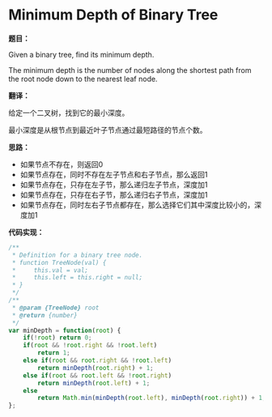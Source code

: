 # Minimum Depth of Binary Tree

**题目：**

Given a binary tree, find its minimum depth.

The minimum depth is the number of nodes along the shortest path from the root node down to the nearest leaf node.

**翻译：**

给定一个二叉树，找到它的最小深度。

最小深度是从根节点到最近叶子节点通过最短路径的节点个数。

**思路：**

* 如果节点不存在，则返回0
* 如果节点存在，同时不存在左子节点和右子节点，那么返回1
* 如果节点存在，只存在左子节，那么递归左子节点，深度加1
* 如果节点存在，只存在右子节，那么递归右子节点，深度加1
* 如果节点存在，同时左右子节点都存在，那么选择它们其中深度比较小的，深度加1

**代码实现：**

```javascript
/**
 * Definition for a binary tree node.
 * function TreeNode(val) {
 *     this.val = val;
 *     this.left = this.right = null;
 * }
 */
/**
 * @param {TreeNode} root
 * @return {number}
 */
var minDepth = function(root) {
    if(!root) return 0;
    if(root && !root.right && !root.left)
        return 1;
    else if(root && root.right && !root.left)
        return minDepth(root.right) + 1;
    else if(root && root.left && !root.right)
        return minDepth(root.left) + 1;
    else
        return Math.min(minDepth(root.left), minDepth(root.right)) + 1;
};
```

